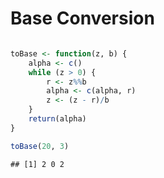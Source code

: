 Base Conversion
=====


```r

toBase <- function(z, b) {
    alpha <- c()
    while (z > 0) {
        r <- z%%b
        alpha <- c(alpha, r)
        z <- (z - r)/b
    }
    return(alpha)
}

toBase(20, 3)
```

```
## [1] 2 0 2
```


